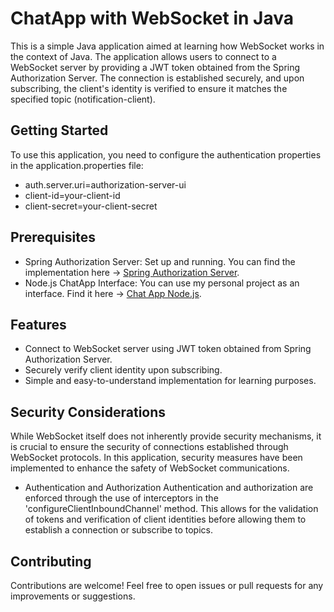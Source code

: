 # ChatApp with WebSocket in Java

This is a simple Java application aimed at learning how WebSocket works in the context of Java. The application allows
users to connect to a WebSocket server by providing a JWT token obtained from the Spring Authorization Server. The
connection is established securely, and upon subscribing, the client's identity is verified to ensure it matches the
specified topic (notification-client).

## Getting Started

To use this application, you need to configure the authentication properties in the application.properties file:

- auth.server.uri=authorization-server-ui
- client-id=your-client-id
- client-secret=your-client-secret

## Prerequisites

- Spring Authorization Server: Set up and running. You can find the implementation
  here -> [Spring Authorization Server](https://github.com/bogdanMierloiu/Spring-Authorization-Server-Implementation).
- Node.js ChatApp Interface: You can use my personal project as an interface. Find it
  here -> [Chat App Node.js](https://github.com/bogdanMierloiu/ChatApp-with-Node.js).

## Features

- Connect to WebSocket server using JWT token obtained from Spring Authorization Server.
- Securely verify client identity upon subscribing.
- Simple and easy-to-understand implementation for learning purposes.

## Security Considerations

While WebSocket itself does not inherently provide security mechanisms, it is crucial to ensure the security of
connections established through WebSocket protocols. In this application, security measures have been implemented to
enhance the safety of WebSocket communications.

- Authentication and Authorization
Authentication and authorization are enforced through the use of interceptors in the 'configureClientInboundChannel'
method. This allows for the validation of tokens and verification of client identities before allowing them to establish
a connection or subscribe to topics.

## Contributing

Contributions are welcome! Feel free to open issues or pull requests for any improvements or suggestions.
